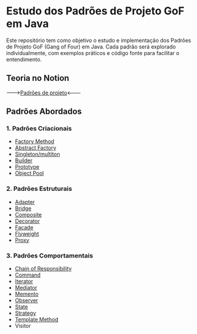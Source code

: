 # Estudo dos Padrões de Projeto GoF em Java

Este repositório tem como objetivo o estudo e implementação dos Padrões de Projeto GoF (Gang of Four) em Java. Cada padrão será explorado individualmente, com exemplos práticos e código fonte para facilitar o entendimento.
## Teoria no Notion
  --->[Padrões de projeto](https://www.notion.so/Padr-es-de-projeto-6f88800b1e8d4875b032cfae77fd97e6?pvs=4)<---
## Padrões Abordados

### 1. Padrões Criacionais

- [Factory Method](./designPattern/src/com/alex/criacionais/factory/)
- [Abstract Factory](./designPattern/src/com/alex/criacionais/abstractFactory/)
- [Singleton/multiton](./designPattern/src/com/alex/criacionais/singleton/)
- [Builder](./designPattern/src/com/alex/criacionais/builder/)
- [Prototype](./designPattern/src/com/alex/criacionais/prototype/)
- [Object Pool](./designPattern/src/com/alex/criacionais/objectpool/)

### 2. Padrões Estruturais

- [Adapter](./designPattern/src/com/alex/estruturais/adapter/)
- [Bridge](./designPattern/src/com/alex/estruturais/bridge/)
- [Composite](./designPattern/src/com/alex/estruturais/composite/)
- [Decorator](./designPattern/src/com/alex/estruturais/decorator/)
- [Facade](./designPattern/src/com/alex/estruturais/facade/)
- [Flyweight](./designPattern/src/com/alex/estruturais/flyweight/)
- [Proxy](./designPattern/src/com/alex/estruturais/proxy/)

### 3. Padrões Comportamentais

- [Chain of Responsibility](./designPattern/src/com/alex/comportamentais/chainOfResponsibility/)
- [Command](./designPattern/src/com/alex/comportamentais/command/)
- [Iterator](./designPattern/src/com/alex/comportamentais/iterator/)
- [Mediator](./designPattern/src/com/alex/comportamentais/mediator/)
- [Memento](./designPattern/src/com/alex/comportamentais/memento/)
- [Observer](./designPattern/src/com/alex/comportamentais/observer/)
- [State](./designPattern/src/com/alex/comportamentais/state/)
- [Strategy](./designPattern/src/com/alex/comportamentais/strategy/)
- [Template Method](./designPattern/src/com/alex/comportamentais/templateMethod/)
- Visitor


